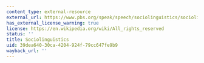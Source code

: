 ```yaml
---
content_type: external-resource
external_url: https://www.pbs.org/speak/speech/sociolinguistics/sociolinguistics/
has_external_license_warning: true
license: https://en.wikipedia.org/wiki/All_rights_reserved
status: ''
title: Sociolinguistics
uid: 39dea640-30ca-4204-924f-79cc647fe9b9
wayback_url: ''
---
```


